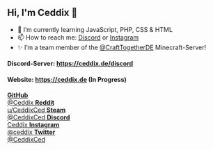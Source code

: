 ## Hi, I'm Ceddix 👋

- 🌱 I’m currently learning JavaScript, PHP, CSS & HTML
- 📫 How to reach me: [Discord](https://discord.com/users/463620307245072384) or [Instagram](https://www.instagram.com/ceddix/)
- ✨ I’m a team member of the [@CraftTogetherDE](https://github.com/CraftTogetherDE) Minecraft-Server!

#### Discord-Server: https://ceddix.de/discord
#### Website: https://ceddix.de (In Progress)


<link rel="stylesheet" href="https://github.com/Ceddix/ceddix/styles.css">
<div class="main-social">
   <a href="https://github.com/Ceddix" class="social-github tooltip tooltip-bottom">
       <i class="fab fa-github"></i>
       <span class="tooltiptext-bottom"><strong>GitHub</strong><br>@Ceddix</span>
   </a>
   <a href="https://www.reddit.com/user/CeddixCed" class="social-reddit tooltip tooltip-bottom">
       <i class="fab fa-reddit"></i>
       <span class="tooltiptext-bottom"><strong>Reddit</strong><br>u/CeddixCed</span>
   </a>
   <a href="https://steamcommunity.com/id/ceddix/" class="social-steam tooltip tooltip-bottom">
       <i class="fab fa-steam"></i>
       <span class="tooltiptext-bottom"><strong>Steam</strong><br>@CeddixCed</span>
   </a>
   <a href="https://discord.com/invite/FGCq5GN" class="social-discord tooltip tooltip-bottom">
       <i class="fab fa-discord"></i>
       <span class="tooltiptext-bottom"><strong>Discord</strong><br>Ceddix</span>
   </a>
   <a href="https://www.instagram.com/ceddix/" class="social-instagram tooltip tooltip-bottom">
       <i class="fab fa-instagram"></i>
       <span class="tooltiptext-bottom"><strong>Instagram</strong><br>@ceddix</span>
   </a>
   <a href="https://twitter.com/CeddixCed/" class="social-twitter tooltip tooltip-bottom">
       <i class="fab fa-twitter"></i>
       <span class="tooltiptext-bottom"><strong>Twitter</strong><br>@CeddixCed</span>
   </a>
</div>
